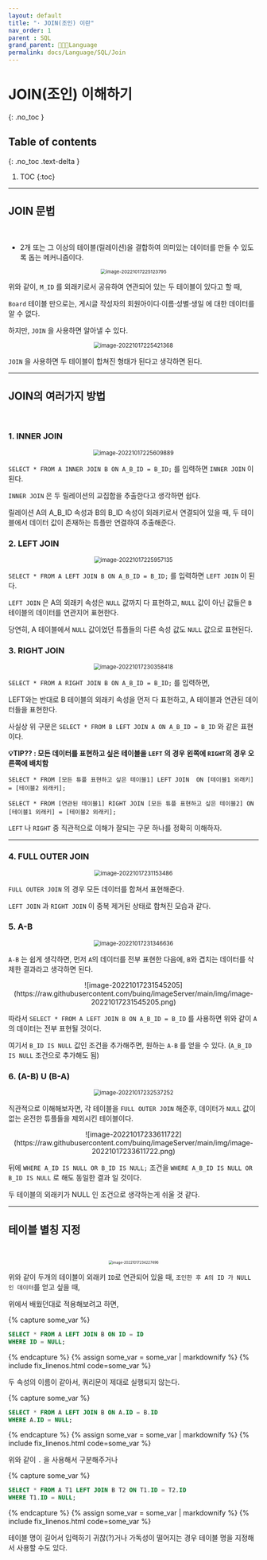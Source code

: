 ```yaml
---
layout: default
title: "· JOIN(조인) 이란"
nav_order: 1
parent : SQL
grand_parent: 👩🏻‍💻Language
permalink: docs/Language/SQL/Join
---
```


#  JOIN(조인) 이해하기
{: .no_toc }

## Table of contents
{: .no_toc .text-delta }

1. TOC
{:toc}

---



## JOIN 문법

<br>

- 2개 또는 그 이상의 테이블(릴레이션)을 결합하여 의미있는 데이터를 만들 수 있도록 돕는 메커니즘이다.


<p align="center">
<img src="https://raw.githubusercontent.com/buinq/imageServer/main/img/image-20221017225123795.png" alt="image-20221017225123795" style="zoom: 67%;"  />
</p>

위와 같이, `M_ID` 를 외래키로서 공유하여 연관되어 있는 두 테이블이 있다고 할 때,



`Board` 테이블 만으로는, 게시글 작성자의 회원아이디·이름·성별·생일 에 대한 데이터를 알 수 없다.



하지만, `JOIN` 을 사용하면 알아낼 수 있다.


<p align="center">
<img src="https://raw.githubusercontent.com/buinq/imageServer/main/img/image-20221017225421368.png" alt="image-20221017225421368" style="zoom: 80%;" />
</p>


`JOIN` 을 사용하면 두 테이블이 합쳐진 형태가 된다고 생각하면 된다.



---



## JOIN의 여러가지 방법

<br>

### 1. INNER JOIN


<p align="center">
<img src="https://raw.githubusercontent.com/buinq/imageServer/main/img/image-20221017225609889.png" alt="image-20221017225609889" style="zoom:80%;" />
</p>

`SELECT * FROM A INNER JOIN B ON A_B_ID = B_ID;` 를 입력하면 `INNER JOIN` 이 된다.

`INNER JOIN` 은 두 릴레이션의 교집합을 추출한다고 생각하면 쉽다.

릴레이션 A의 A_B_ID 속성과 B의 B_ID 속성이 외래키로서 연결되어 있을 때, 두 테이블에서 데이터 값이 존재하는 튜플만 연결하여 추출해준다.



### 2. LEFT JOIN

<p align="center">
<img src="https://raw.githubusercontent.com/buinq/imageServer/main/img/image-20221017225957135.png" alt="image-20221017225957135" style="zoom:80%;" />
</p>


`SELECT * FROM A LEFT JOIN B ON A_B_ID = B_ID;` 를 입력하면 `LEFT JOIN` 이 된다.



`LEFT JOIN` 은 A의 외래키 속성은 `NULL` 값까지 다 표현하고, `NULL` 값이 아닌 값들은 `B` 테이블의 데이터를 연관지어 표현한다.



당연히, A 테이블에서 `NULL` 값이었던 튜플들의 다른 속성 값도 `NULL` 값으로 표현된다.



### 3. RIGHT JOIN

<p align="center">
<img src="https://raw.githubusercontent.com/buinq/imageServer/main/img/image-20221017230358418.png" alt="image-20221017230358418" style="zoom:80%;" />
</p>

`SELECT * FROM A RIGHT JOIN B ON A_B_ID = B_ID;` 를 입력하면, 



LEFT와는 반대로 B 테이블의 외래키 속성을 먼저 다 표현하고, A 테이블과 연관된 데이터들을 표현한다.



사실상 위 구문은 `SELECT * FROM B LEFT JOIN A ON A_B_ID = B_ID` 와 같은 표현이다.



**💡TIP?? : 모든 데이터를 표현하고 싶은 테이블을 `LEFT` 의 경우 왼쪽에 `RIGHT`의 경우 오른쪽에 배치함**

`SELECT * FROM [모든 튜플 표현하고 싶은 테이블1] LEFT JOIN  ON [테이블1 외래키] = [테이블2 외래키];`

`SELECT * FROM [연관된 테이블1] RIGHT JOIN [모든 튜플 표현하고 싶은 테이블2] ON [테이블1 외래키] = [테이블2 외래키];`



`LEFT` 나 `RIGHT` 중 직관적으로 이해가 잘되는 구문 하나를 정확히 이해하자.



---



### 4. FULL OUTER JOIN

<p align="center">
<img src="https://raw.githubusercontent.com/buinq/imageServer/main/img/image-20221017231153486.png" alt="image-20221017231153486" style="zoom:80%;" />
</p>

`FULL OUTER JOIN` 의 경우 모든 데이터를 합쳐서 표현해준다. 



`LEFT JOIN` 과 `RIGHT JOIN` 이 중복 제거된 상태로 합쳐진 모습과 같다.



### 5. A-B

<p align="center">
<img src="https://raw.githubusercontent.com/buinq/imageServer/main/img/image-20221017231346636.png" alt="image-20221017231346636" style="zoom:80%;" />
</p>

`A-B` 는 쉽게 생각하면, 먼저 `A`의 데이터를 전부 표현한 다음에, `B`와 겹치는 데이터를 삭제한 결과라고 생각하면 된다.

<p align="center">
![image-20221017231545205](https://raw.githubusercontent.com/buinq/imageServer/main/img/image-20221017231545205.png)
</p>

따라서 `SELECT * FROM A LEFT JOIN B ON A_B_ID = B_ID` 를 사용하면 위와 같이 `A`의 데이터는 전부 표현될 것이다.



여기서 `B_ID IS NULL` 값인 조건을 추가해주면, 원하는 `A-B` 를 얻을 수 있다. (`A_B_ID IS NULL` 조건으로 추가해도 됨)



### 6. (A-B) U (B-A)

<p align="center">
<img src="https://raw.githubusercontent.com/buinq/imageServer/main/img/image-20221017232537252.png" alt="image-20221017232537252" style="zoom:80%;" />
</p>

직관적으로 이해해보자면, 각 테이블을 `FULL OUTER JOIN` 해준후, 데이터가 `NULL` 값이 없는 온전한 튜플들을 제외시킨 테이블이다.

<p align="center">
![image-20221017233611722](https://raw.githubusercontent.com/buinq/imageServer/main/img/image-20221017233611722.png)
</p>

뒤에 `WHERE A_ID IS NULL OR B_ID IS NULL;` 조건을 `WHERE A_B_ID IS NULL OR B_ID IS NULL` 로 해도 동일한 결과 일 것이다.



두 테이블의 외래키가 NULL 인 조건으로 생각하는게 쉬울 것 같다.



---



## 테이블 별칭 지정

<br>

<p align="center">
<img src="https://raw.githubusercontent.com/buinq/imageServer/main/img/image-20221017234227496.png" alt="image-20221017234227496" style="zoom: 50%;" />
</p>


위와 같이 두개의 테이블이 외래키 `ID`로 연관되어 있을 때, `조인한 후 A의 ID 가 NULL 인 데이터`를 얻고 싶을 때,



위에서 배웠던대로 적용해보려고 하면,

{% capture some_var %}
```SQL
SELECT * FROM A LEFT JOIN B ON ID = ID
WHERE ID = NULL;
```
{% endcapture %}
{% assign some_var = some_var | markdownify %}
{% include fix_linenos.html code=some_var %}

두 속성의 이름이 같아서, 쿼리문이 제대로 실행되지 않는다. 

{% capture some_var %}
```SQL
SELECT * FROM A LEFT JOIN B ON A.ID = B.ID
WHERE A.ID = NULL;
```
{% endcapture %}
{% assign some_var = some_var | markdownify %}
{% include fix_linenos.html code=some_var %}


위와 같이 `.` 을 사용해서 구분해주거나


{% capture some_var %}
```SQL
SELECT * FROM A T1 LEFT JOIN B T2 ON T1.ID = T2.ID
WHERE T1.ID = NULL;
```
{% endcapture %}
{% assign some_var = some_var | markdownify %}
{% include fix_linenos.html code=some_var %}


테이블 명이 길어서 입력하기 귀찮(?)거나 가독성이 떨어지는 경우 테이블 명을 지정해서 사용할 수도 있다.



